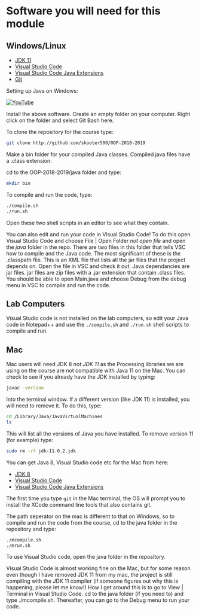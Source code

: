 # Software you will need for this module

## Windows/Linux

- [JDK 11](https://www.oracle.com/technetwork/java/javase/downloads/jdk11-downloads-5066655.html)
- [Visual Studio Code](https://code.visualstudio.com/)
- [Visual Studio Code Java Extensions](https://code.visualstudio.com/docs/languages/java)
- [Git](https://git-scm.com/download/)

Setting up Java on Windows:

[![YouTube](http://img.youtube.com/vi/WXftKFCtPrQ/0.jpg)](https://www.youtube.com/watch?v=WXftKFCtPrQ)


Install the above software. Create an empty folder on your computer. Right click on the folder and select Git Bash here.

To clone the repository for the course type:

```bash
git clone http://github.com/skooter500/OOP-2018-2019
```

Make a bin folder for your compiled Java classes. Compiled java files have a .class extension:

cd to the OOP-2018-2019/java folder and type:

```bash
mkdir bin
```

To compile and run the code, type:

```bash
./compile.sh
./run.sh
```

Open these two shell scripts in an editor to see what they contain.

You can also edit and run your code in Visual Studio Code! To do this open Visual Studio Code and choose File | Open Folder *not open file* and open the *java* folder in the repo. There are two files in this folder that tells VSC how to compile and the Java code. The most significant of these is the .classpath file. This is an XML file that lists all the jar files that the project depends on. Open the file in VSC and check it out.  Java dependancies are jar files. jar files are zip files with a .jar extension that contain .class files. You should be able to open Main.java and choose Debug from the debug menu in VSC to compile and run the code.

## Lab Computers

Visual Studio code is not installed on the lab computers, so edit your Java code in Notepad++ and use the ```./compile.sh``` and ```./run.sh``` shell scripts to compile and run.

## Mac

Mac users will need JDK 8 *not JDK 11* as the Processing libraries we are using on the course are not compatible with Java 11 on the Mac. You can check to see if you already have the JDK installed by typing:

```bash
javac -version
```
Into the terminal window. If a different version (like JDK 11) is installed, you will need to remove it. To do this, type:

```bash
cd /Library/Java/JavaVirtualMachines
ls
```
This will list all the versions of Java you have installed. To remove version 11 (for example) type:

```bash
sudo rm -rf jdk-11.0.2.jdk
```

You can get Java 8, Visual Studio code etc for the Mac from here:

- [JDK 8](https://www.oracle.com/technetwork/java/javase/downloads/jdk8-downloads-2133151.html)
- [Visual Studio Code](https://code.visualstudio.com/)
- [Visual Studio Code Java Extensions](https://code.visualstudio.com/docs/languages/java)

The first time you type ```git``` in the Mac terminal, the OS will prompt you to install the XCode command line tools that also contains git.

The path seperator on the mac is different to that on Windows, so to compile and run the code from the course, cd to the java folder in the repository and type:

```bash
./mcompile.sh
./mrun.sh
```

To use Visual Studio code, open the java folder in the repository. 

Visual Studio Code is almost working fine on the Mac, but for some reason even though I have removed JDK 11 from my mac, the project is still compiling with the JDK 11 compiler (if someone figures out why this is happening, please let me know!) How I get around this is to go to View | Terminal in Visual Studio Code. cd to the java folder (if you need to) and type ./mcompile.sh. Thereafter, you can go to the Debug menu to run your code.
